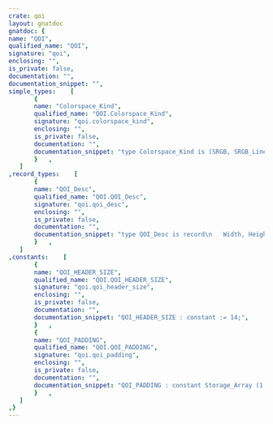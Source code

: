 ```yaml
---
crate: qoi
layout: gnatdoc
gnatdoc: {
name: "QOI",
qualified_name: "QOI",
signature: "qoi",
enclosing: "",
is_private: false,
documentation: "",
documentation_snippet: "",
simple_types:    [
       {
       name: "Colorspace_Kind",
       qualified_name: "QOI.Colorspace_Kind",
       signature: "qoi.colorspace_kind",
       enclosing: "",
       is_private: false,
       documentation: "",
       documentation_snippet: "type Colorspace_Kind is (SRGB, SRGB_Linear_Alpha);",
       }   ,
   ]
,record_types:    [
       {
       name: "QOI_Desc",
       qualified_name: "QOI.QOI_Desc",
       signature: "qoi.qoi_desc",
       enclosing: "",
       is_private: false,
       documentation: "",
       documentation_snippet: "type QOI_Desc is record\n   Width, Height : Storage_Count;\n   Channels      : Storage_Count;\n   Colorspace    : Colorspace_Kind;\nend record;",
       }   ,
   ]
,constants:    [
       {
       name: "QOI_HEADER_SIZE",
       qualified_name: "QOI.QOI_HEADER_SIZE",
       signature: "qoi.qoi_header_size",
       enclosing: "",
       is_private: false,
       documentation: "",
       documentation_snippet: "QOI_HEADER_SIZE : constant := 14;",
       }   ,
       {
       name: "QOI_PADDING",
       qualified_name: "QOI.QOI_PADDING",
       signature: "qoi.qoi_padding",
       enclosing: "",
       is_private: false,
       documentation: "",
       documentation_snippet: "QOI_PADDING : constant Storage_Array (1 .. 8) := (0, 0, 0, 0, 0, 0, 0, 1);",
       }   ,
   ]
,}
---
```

